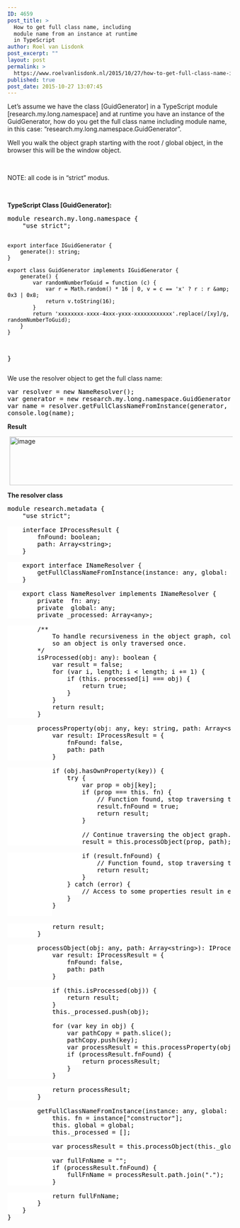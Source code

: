 ```yaml
---
ID: 4659
post_title: >
  How to get full class name, including
  module name from an instance at runtime
  in TypeScript
author: Roel van Lisdonk
post_excerpt: ""
layout: post
permalink: >
  https://www.roelvanlisdonk.nl/2015/10/27/how-to-get-full-class-name-including-module-name-from-an-instance-at-runtime-in-typescript/
published: true
post_date: 2015-10-27 13:07:45
---
```

<p>Let’s assume we have the class [GuidGenerator] in a TypeScript module [research.my.long.namespace] and at runtime you have an instance of the GuidGenerator, how do you get the full class name including module name, in this case: “research.my.long.namespace.GuidGenerator”.</p>  <p>Well you walk the object graph starting with the root / global object, in the browser this will be the window object.</p>  <p>&#160;</p>  <p>NOTE: all code is in “strict” modus.</p>  <p>&#160;</p>  <p><strong></strong></p>  <p><strong>TypeScript Class [GuidGenerator]:</strong></p>  <pre class="code"><span style="background: white; color: black">module research.my.long.namespace {
    &quot;use strict&quot;;

    export interface IGuidGenerator {
        generate(): string;
    }

    export class GuidGenerator implements IGuidGenerator {
        generate() {
            var randomNumberToGuid = function (c) {
                var r = Math.random() * 16 | 0, v = c == 'x' ? r : r &amp; 0x3 | 0x8;
                return v.toString(16);
            }
            return 'xxxxxxxx-xxxx-4xxx-yxxx-xxxxxxxxxxxx'.replace(/[xy]/g, randomNumberToGuid);
        }
    }
}</span></pre>

<p>We use the resolver object to get the full class name:</p>

<pre class="code"><span style="background: white; color: black">var resolver = new NameResolver();
var generator = new research.my.long.namespace.GuidGenerator();
var name = resolver.getFullClassNameFromInstance(generator, window)
console.log(name);</span></pre>

<p><strong>Result</strong></p>
<a href="http://www.roelvanlisdonk.nl/wp-content/uploads/2015/10/image2.png" rel="lightbox"><img title="image" style="border-top: 0px; border-right: 0px; background-image: none; border-bottom: 0px; padding-top: 0px; padding-left: 0px; border-left: 0px; margin: 0px 5px; display: inline; padding-right: 0px" border="0" alt="image" src="http://www.roelvanlisdonk.nl/wp-content/uploads/2015/10/image_thumb2.png" width="580" height="110" /></a>



<p><strong>The resolver class</strong></p>

<pre class="code"><span style="background: white; color: black">module research.metadata {
    &quot;use strict&quot;;

    interface IProcessResult {
        fnFound: boolean;
        path: Array&lt;string&gt;;
    }

    export interface INameResolver {
        getFullClassNameFromInstance(instance: any, global: any): string;
    }

    export class NameResolver implements INameResolver {
        private _fn: any;
        private _global: any;
        private _processed: Array&lt;any&gt;;

        /**
            To handle recursiveness in the object graph, collect all handled nodes in the object graph,
            so an object is only traversed once.
        */
        isProcessed(obj: any): boolean {
            var result = false;
            for (var i, length; i &lt; length; i += 1) {
                if (this._processed[i] === obj) {
                    return true;
                }
            }
            return result;
        }

        processProperty(obj: any, key: string, path: Array&lt;string&gt;): IProcessResult {
            var result: IProcessResult = {
                fnFound: false,
                path: path
            }

            if (obj.hasOwnProperty(key)) {
                try {
                    var prop = obj[key];
                    if (prop === this._fn) {
                        // Function found, stop traversing the object graph.
                        result.fnFound = true;
                        return result;
                    }
                    
                    // Continue traversing the object graph.
                    result = this.processObject(prop, path);

                    if (result.fnFound) {
                        // Function found, stop traversing the object graph.
                        return result;
                    }
                } catch (error) {
                    // Access to some properties result in exceptions.
                }
            }
            

            return result;
        }

        processObject(obj: any, path: Array&lt;string&gt;): IProcessResult {
            var result: IProcessResult = {
                fnFound: false,
                path: path
            }

            if (this.isProcessed(obj)) {
                return result;
            }
            this._processed.push(obj);
            
            for (var key in obj) {
                var pathCopy = path.slice();
                pathCopy.push(key);
                var processResult = this.processProperty(obj, key, pathCopy);
                if (processResult.fnFound) {
                    return processResult;
                }
            }

            return processResult;
        }

        getFullClassNameFromInstance(instance: any, global: any): string {
            this._fn = instance[&quot;constructor&quot;];
            this._global = global;
            this._processed = [];

            var processResult = this.processObject(this._global, []);

            var fullFnName = &quot;&quot;;
            if (processResult.fnFound) {
                fullFnName = processResult.path.join(&quot;.&quot;);
            }

            return fullFnName;
        }
    }
}</span></pre>